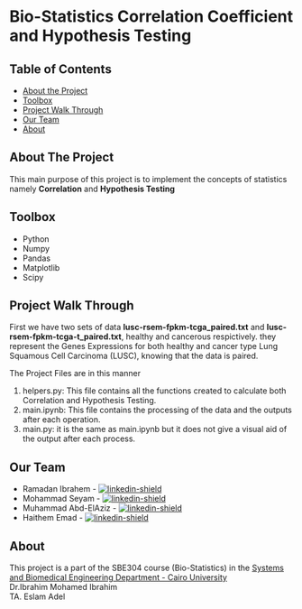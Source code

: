 # Bio-Statistics Correlation Coefficient and Hypothesis Testing

## Table of Contents

* [About the Project](#about-the-project)
* [Toolbox](#toolbox)
* [Project Walk Through](#project-walk-through)
* [Our Team](#our-team)
* [About](#about)

## About The Project
This main purpose of this project is to implement the concepts of statistics namely **Correlation** and **Hypothesis Testing**

## Toolbox

* Python
* Numpy
* Pandas
* Matplotlib
* Scipy

## Project Walk Through
First we have two sets of data **lusc-rsem-fpkm-tcga_paired.txt** and **lusc-rsem-fpkm-tcga-t_paired.txt**, healthy and cancerous respictively.
they represent the Genes Expressions for both healthy and cancer type Lung Squamous Cell Carcinoma (LUSC), knowing that the data is paired.

The Project Files are in this manner

1. helpers.py: This file contains all the functions created to calculate both Correlation and Hypothesis Testing.
1. main.ipynb: This file contains the processing of the data and the outputs after each operation.
1. main.py: it is the same as main.ipynb but it does not give a visual aid of the output after each process.

## Our Team

* Ramadan Ibrahem - [![linkedin-shield]](https://www.linkedin.com/in/ramadanibrahem/)
* Mohammad Seyam - [![linkedin-shield]](https://www.linkedin.com/in/mohamed-seyam-91b3b81b7/)
* Muhammad Abd-ElAziz - [![linkedin-shield]](https://www.linkedin.com/in/mohamed-ahmed-abdelaziz)
* Haithem Emad - [![linkedin-shield]](https://www.linkedin.com/in/haitham-emad-5145b3177/)

## About
This project is a part of the SBE304 course (Bio-Statistics) in the [Systems and Biomedical Engineering Department - Cairo University](http://bmes.cufe.edu.eg/)\
Dr.Ibrahim Mohamed Ibrahim\
TA. Eslam Adel


[linkedin-shield]: https://img.shields.io/badge/-LinkedIn-black.svg?style=flat-square&logo=linkedin&colorB=555
